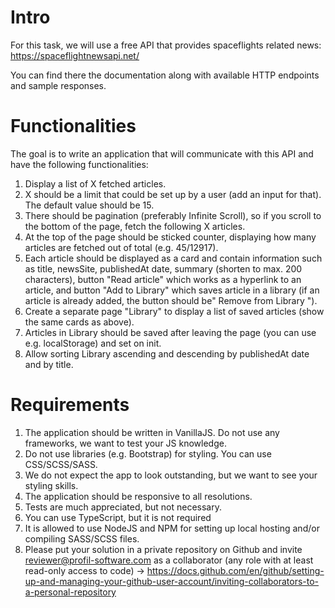 # Intro

For this task, we will use a free API that provides spaceflights related news: https://spaceflightnewsapi.net/

You can find there the documentation along with available HTTP endpoints and sample responses.

# Functionalities

The goal is to write an application that will communicate with this API and have the following functionalities:

1) Display a list of X fetched articles.
2) X should be a limit that could be set up by a user (add an input for that). The default value should be 15.
3) There should be pagination (preferably Infinite Scroll), so if you scroll to the bottom of the page, fetch the following X articles.
4) At the top of the page should be sticked counter, displaying how many articles are fetched out of total (e.g. 45/12917).
5) Each article should be displayed as a card and contain information such as title, newsSite, publishedAt date, summary (shorten to max. 200 characters), button "Read article" which works as a hyperlink to an article, and button "Add to Library" which saves article in a library (if an article is already added, the button should be" Remove from Library ").
6) Create a separate page "Library" to display a list of saved articles (show the same cards as above).
7) Articles in Library should be saved after leaving the page (you can use e.g. localStorage) and set on init.
8) Allow sorting Library ascending and descending by publishedAt date and by title.

# Requirements

1) The application should be written in VanillaJS. Do not use any frameworks, we want to test your JS knowledge.
2) Do not use libraries (e.g. Bootstrap) for styling. You can use CSS/SCSS/SASS.
3) We do not expect the app to look outstanding, but we want to see your styling skills.
4) The application should be responsive to all resolutions.
5) Tests are much appreciated, but not necessary.
6) You can use TypeScript, but it is not required
7) It is allowed to use NodeJS and NPM for setting up local hosting and/or compiling SASS/SCSS files.
8) Please put your solution in a private repository on Github and invite reviewer@profil-software.com as a collaborator (any role with at least read-only access to code) -> https://docs.github.com/en/github/setting-up-and-managing-your-github-user-account/inviting-collaborators-to-a-personal-repository
